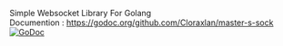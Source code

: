 Simple Websocket Library For Golang<br>
Documention : https://godoc.org/github.com/Cloraxlan/master-s-sock<br>
[![GoDoc](https://godoc.org/github.com/Cloraxlan/master-s-sock?status.svg)](https://godoc.org/github.com/Cloraxlan/master-s-sock)
